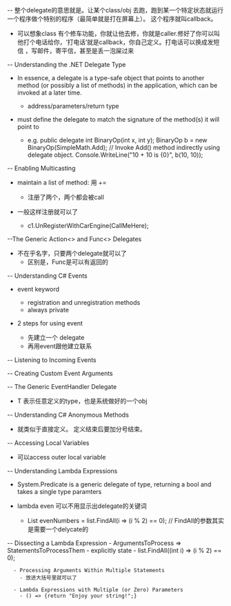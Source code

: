 -- 整个delegate的意思就是。让某个class/obj 去跑，跑到某一个特定状态就运行一个程序做个特别的程序（最简单就是打在屏幕上）。 这个程序就叫callback。
  - 可以想象class 有个修车功能，你就让他去修，你就是caller.修好了你可以叫他打个电话给你，‘打电话’就是callback，你自己定义。打电话可以换成发短信
    ，写邮件，寄平信，甚至是丢一泡屎过来

-- Understanding the .NET Delegate Type
  - In essence, a delegate is a type-safe object that points to another method (or possibly a list of methods) in the application, 
    which can be invoked at a later time.
    - address/parameters/return type 
    
  - must define the delegate to match the signature of the method(s) it will point to
    - e.g. public delegate int BinaryOp(int x, int y);
          BinaryOp b = new BinaryOp(SimpleMath.Add);
          // Invoke Add() method indirectly using delegate object.
          Console.WriteLine("10 + 10 is {0}", b(10, 10));
                 
-- Enabling Multicasting
  - maintain a list of method: 用 +=
    - 注册了两个，两个都会被call 
  
  - 一般这样注册就可以了 
    - c1.UnRegisterWithCarEngine(CallMeHere);

--The Generic Action<> and Func<> Delegates
  - 不在乎名字，只要两个delegate就可以了 
    - 区别是，Func是可以有返回的 
    
-- Understanding C# Events
  - event keyword 
    - registration and unregistration methods
    - always private 
    
  - 2 steps for using event   
    - 先建立一个 delegate
    - 再用event跟他建立联系 
    
-- Listening to Incoming Events

-- Creating Custom Event Arguments

-- The Generic EventHandler<T> Delegate
  - T 表示任意定义的type，也是系统做好的一个obj

-- Understanding C# Anonymous Methods
  - 就类似于直接定义。 定义结束后要加分号结束。 

-- Accessing Local Variables
  - 可以access outer local variable 
  
-- Understanding Lambda Expressions
  - System.Predicate<T> is a generic delegate of type, returning a bool and takes a single type paramters 

  - lambda even 可以不用显示出delegate的关键词
    -  List<int> evenNumbers = list.FindAll(i => (i % 2) == 0); // FindAll的参数其实是需要一个delycate的
    
  -- Dissecting a Lambda Expression
    - ArgumentsToProcess => StatementsToProcessThem
    - explicitly state
      - list.FindAll((int i) => (i % 2) == 0);
      
      - Processing Arguments Within Multiple Statements
        - 放进大括号里就可以了 
      
      - Lambda Expressions with Multiple (or Zero) Parameters
        - () => {return "Enjoy your string!";}
      
      
      
      
      
    
    
    

